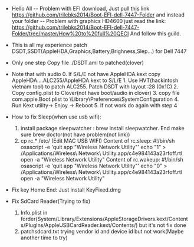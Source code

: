 - Hello All 
-- Problem with EFI download, Just pull this link https://github.com/trilebks2014/Boot-EFI-dell-7447-Folder and instead your folder
-- Problem with graphics HD4600 just read the link: https://github.com/trilebks2014/Boot-EFI-dell-7447-Folder/tree/master/How%20to%20full%20QECI
And follow this guild.

- This is all my experience patch DSDT,SSDT(AppleHDA,Graphics,Battery,Brighness,Slep...) for Dell 7447
- Only one step Copy file ./DSDT.aml to patched(clover)
- Note that with audio
		0. If S/L/E not have AppleHDA.kext copy AppleHDA....ALC255/AppleHDA.kext to S/L/E
		1. Use HVT(hackintosh vietnam tool) to patch ALC255. Patch DSDT with layout :28 (0x1C)
		2. Copy config.plist to Clover(not have boot/audio in clover)
		3. copy file com.apple.Boot.plist to \Library\Preferences\SystemConfiguration
		4. Run Kext utility-> Enjoy -> Reboot
		5. If not work do again with step 4
- How to fix Sleep(when use usb wifi):
	1. install package sleepwatcher : brew install sleepwatcher. End make sure brew doctor(not have problem(not link))
	2. cp rc.* /etc/ (Edit MAC USB WIFI)
		Content of rc.sleep:
		#!/bin/sh
		osascript -e 'quit app "Wireless Network Utility"'
		echo "1" > /Applications/Wireless\ Network\ Utility.app/c4e984143a23rfoff.rtl
		open -a "Wireless Network Utility"
		Content of rc.wakeup:
		#!/bin/sh
		osascript -e 'quit app "Wireless Network Utility"'
		echo "0" > /Applications/Wireless\ Network\ Utility.app/c4e984143a23rfoff.rtl
		open -a "Wireless Network Utility"
- Fix key Home End:
	Just install KeyFixed.dmg		

- Fix SdCard Reader(Trying to fix)
	1. Info.plist in forder(System/Library/Extensions/AppleStorageDrivers.kext/Contents/PlugIns/AppleUSBCardReader.kext/Contents/)  but it's not fix done
	2. patchsdcard.txt trying vendor id and device id but not work(Maybe another time to try)